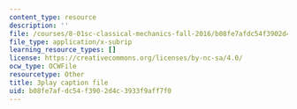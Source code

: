 ```yaml
---
content_type: resource
description: ''
file: /courses/8-01sc-classical-mechanics-fall-2016/b08fe7afdc54f3902d4c3933f9aff7f0_oQqskrRWGco.srt
file_type: application/x-subrip
learning_resource_types: []
license: https://creativecommons.org/licenses/by-nc-sa/4.0/
ocw_type: OCWFile
resourcetype: Other
title: 3play caption file
uid: b08fe7af-dc54-f390-2d4c-3933f9aff7f0
---
```

